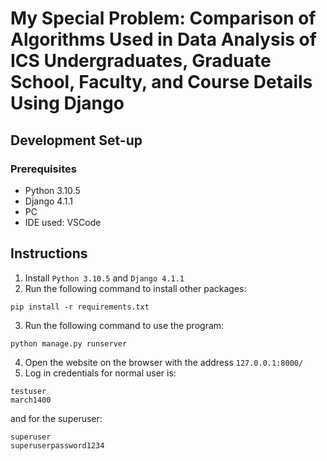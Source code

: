 # My Special Problem: Comparison of Algorithms Used in Data Analysis of ICS Undergraduates, Graduate School, Faculty, and Course Details Using Django

## Development Set-up
### Prerequisites
* Python 3.10.5
* Django 4.1.1
* PC
* IDE used: VSCode 

## Instructions
1. Install `Python 3.10.5` and `Django 4.1.1`
2. Run the following command to install other packages:
```
pip install -r requirements.txt
```
3. Run the following command to use the program:
```
python manage.py runserver
```
4. Open the website on the browser with the address `127.0.0.1:8000/`
5. Log in credentials for normal user is:
```
testuser
march1400
```

and for the superuser:
```
superuser
superuserpassword1234
```
